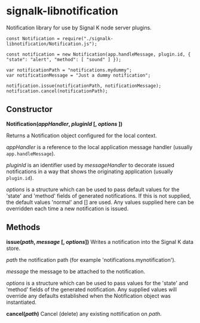 # signalk-libnotification
Notification library for use by Signal K node server plugins.
```
const Notification = require("./signalk-libnotification/Notification.js");

const notification = new Notification(app.handleMessage, plugin.id, { "state": "alert", "method": [ "sound" ] });

var notificationPath = "notifications.mydummy";
var notificationMessage = "Just a dummy notification";

notification.issue(notificationPath, notificationMessage);
notification.cancel(notificationPath);
```

## Constructor

__Notification(*appHandler*, *pluginId* [, *options* ])__

Returns a Notification object configured for the local context.

*appHandler* is a reference to the local application message handler (usually ```app.handleMessage```).

*pluginId* is an identifier used by *messageHandler* to decorate issued notifications in a way that shows the originating application (usually ```plugin.id```).

*options* is a structure which can be used to pass default values for the 'state' and 'method' fields of generated notifications.
If this is not supplied, the default values 'normal' and [] are used.
Any values supplied here can be overridden each time a new notification is issued.

## Methods

__issue(*path*, *message* [, *options*])__
Writes a notification into the Signal K data store.

*path* the notification path (for example 'notifications.mynotification').

*message* the message to be attached to the notification.

*options* is a structure which can be used to pass values for the 'state' and 'method' fields of the generated notification.
Any supplied values will override any defaults established when the Notification object was instantiated.

__cancel(*path*)__
Cancel (delete) any existing nottification on *path*.

